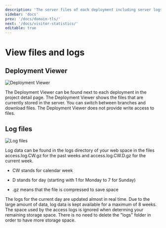 ```yaml
---
description: 'The server files of each deployment including server logs can be accessed in the Deployment Viewer'
sidebar: 'docs'
prev: '/docs/domain-tls/'
next: '/docs/visitor-statistics/'
editable: true
---
```


# View files and logs

## Deployment Viewer

![Deployment Viewer](/08_Deployment_Viewer.gif)

The Deployment Viewer can be found next to each deployment in the project detail page. The Deployment Viewer shows the files that are currently stored in the server. You can switch between branches and download files. The Deployment Viewer does not provide write access to files.

## Log files

![Log files](/09_Log_files.gif)

Log data can be found in the logs directory of your web space in the files access.log.CW.gz for the past weeks and access.log.CW.D.gz for the current week.

- CW stands for calendar week

- D stands for day (starting with 1 for Monday to 7 for Sunday)

- .gz means that the file is compressed to save space

The logs for the current day are updated almost in real time. Due to the large amount of data, log data is kept available for a maximum of 8 weeks. The space used by the access logs is ignored when determing your remaining storage space. There is no need to delete the "logs" folder in order to have more storage space.
